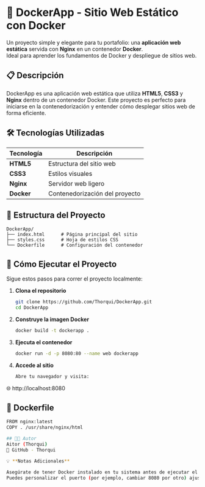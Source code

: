 # 🐳 DockerApp - Sitio Web Estático con Docker

Un proyecto simple y elegante para tu portafolio: una **aplicación web estática** servida con **Nginx** en un contenedor **Docker**.  
Ideal para aprender los fundamentos de Docker y despliegue de sitios web.

## 📋 Descripción

DockerApp es una aplicación web estática que utiliza **HTML5**, **CSS3** y **Nginx** dentro de un contenedor Docker. Este proyecto es perfecto para iniciarse en la contenedorización y entender cómo desplegar sitios web de forma eficiente.

## 🛠️ Tecnologías Utilizadas

| Tecnología   | Descripción                     |
|--------------|---------------------------------|
| **HTML5**    | Estructura del sitio web        |
| **CSS3**     | Estilos visuales                |
| **Nginx**    | Servidor web ligero             |
| **Docker**   | Contenedorización del proyecto  |

## 📂 Estructura del Proyecto
```plaintext
DockerApp/
├── index.html      # Página principal del sitio
├── styles.css      # Hoja de estilos CSS
└── Dockerfile      # Configuración del contenedor
```

## 🚀 Cómo Ejecutar el Proyecto

Sigue estos pasos para correr el proyecto localmente:

1. **Clona el repositorio**  
   ```bash
   git clone https://github.com/Thorqui/DockerApp.git
   cd DockerApp
2. **Construye la imagen Docker**
   ```bash
   docker build -t dockerapp .
3. **Ejecuta el contenedor**
   ```bash
   docker run -d -p 8080:80 --name web dockerapp
5. **Accede al sitio**
   ```bash
   Abre tu navegador y visita:
🌐 http://localhost:8080

## 🧱 Dockerfile
   ```bash
  FROM nginx:latest
  COPY . /usr/share/nginx/html

## 👨‍💻 Autor
Aitor (Thorqui)
🔗 GitHub - Thorqui

💡 **Notas Adicionales**

Asegúrate de tener Docker instalado en tu sistema antes de ejecutar el proyecto.
Puedes personalizar el puerto (por ejemplo, cambiar 8080 por otro) ajustando el comando docker run.




